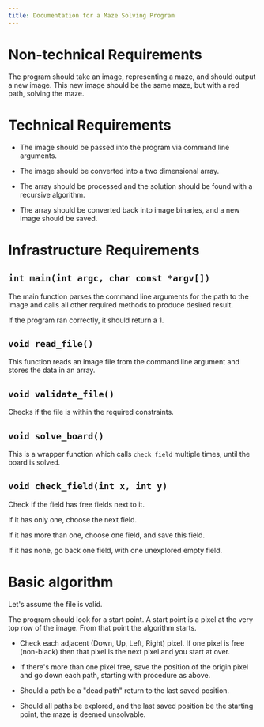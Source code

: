 ```yaml
---
title: Documentation for a Maze Solving Program
---
```


# Non-technical Requirements

The program should take an image, representing a maze, and
should output a new image.
This new image should be the same maze, but with a red
path, solving the maze.

# Technical Requirements

- The image should be passed into the program via command line arguments.

- The image should be converted into a two dimensional array.

- The array should be processed and the solution should be found with a recursive algorithm.

- The array should be converted back into image binaries, and a new image should be saved.

# Infrastructure Requirements

## ``int main(int argc, char const *argv[])``

The main function parses the command line arguments for
the path to the image and calls all other required methods
to produce desired result.

If the program ran correctly, it should return a 1.

## ``void read_file()``

This function reads an image file from the command line
argument and stores the data in an array.

## ``void validate_file()``

Checks if the file is within the required constraints.

## ``void solve_board()``

This is a wrapper function which calls ``check_field``
multiple times, until the board is solved.

## ``void check_field(int x, int y)``

Check if the field has free fields next to it.

If it has only one, choose the next field.

If it has more than one, choose one field, and save
this field.

If it has none, go back one field, with one unexplored
empty field.

# Basic algorithm

Let's assume the file is valid.

The program should look for a start point. A start point is a pixel at the very
top row of the image. From that point the algorithm starts.

- Check each adjacent (Down, Up, Left, Right) pixel. If one pixel is free
(non-black) then that pixel is the next pixel and you start at over.

- If there's more than one pixel free, save the position of the origin pixel
and go down each path, starting with procedure as above.

- Should a path be a "dead path" return to the last saved position.
- Should all paths be explored, and the last saved position be the starting point,
the maze is deemed unsolvable.
